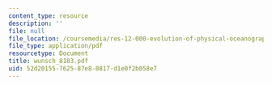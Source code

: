 ```yaml
---
content_type: resource
description: ''
file: null
file_location: /coursemedia/res-12-000-evolution-of-physical-oceanography-spring-2007/52d20155762587e80817d1e0f2b058e7_wunsch_8183.pdf
file_type: application/pdf
resourcetype: Document
title: wunsch_8183.pdf
uid: 52d20155-7625-87e8-0817-d1e0f2b058e7
---
```

